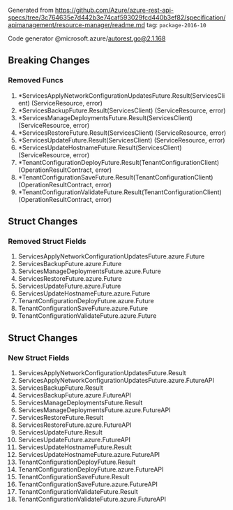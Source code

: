 Generated from https://github.com/Azure/azure-rest-api-specs/tree/3c764635e7d442b3e74caf593029fcd440b3ef82/specification/apimanagement/resource-manager/readme.md tag: `package-2016-10`

Code generator @microsoft.azure/autorest.go@2.1.168

## Breaking Changes

### Removed Funcs

1. *ServicesApplyNetworkConfigurationUpdatesFuture.Result(ServicesClient) (ServiceResource, error)
1. *ServicesBackupFuture.Result(ServicesClient) (ServiceResource, error)
1. *ServicesManageDeploymentsFuture.Result(ServicesClient) (ServiceResource, error)
1. *ServicesRestoreFuture.Result(ServicesClient) (ServiceResource, error)
1. *ServicesUpdateFuture.Result(ServicesClient) (ServiceResource, error)
1. *ServicesUpdateHostnameFuture.Result(ServicesClient) (ServiceResource, error)
1. *TenantConfigurationDeployFuture.Result(TenantConfigurationClient) (OperationResultContract, error)
1. *TenantConfigurationSaveFuture.Result(TenantConfigurationClient) (OperationResultContract, error)
1. *TenantConfigurationValidateFuture.Result(TenantConfigurationClient) (OperationResultContract, error)

## Struct Changes

### Removed Struct Fields

1. ServicesApplyNetworkConfigurationUpdatesFuture.azure.Future
1. ServicesBackupFuture.azure.Future
1. ServicesManageDeploymentsFuture.azure.Future
1. ServicesRestoreFuture.azure.Future
1. ServicesUpdateFuture.azure.Future
1. ServicesUpdateHostnameFuture.azure.Future
1. TenantConfigurationDeployFuture.azure.Future
1. TenantConfigurationSaveFuture.azure.Future
1. TenantConfigurationValidateFuture.azure.Future

## Struct Changes

### New Struct Fields

1. ServicesApplyNetworkConfigurationUpdatesFuture.Result
1. ServicesApplyNetworkConfigurationUpdatesFuture.azure.FutureAPI
1. ServicesBackupFuture.Result
1. ServicesBackupFuture.azure.FutureAPI
1. ServicesManageDeploymentsFuture.Result
1. ServicesManageDeploymentsFuture.azure.FutureAPI
1. ServicesRestoreFuture.Result
1. ServicesRestoreFuture.azure.FutureAPI
1. ServicesUpdateFuture.Result
1. ServicesUpdateFuture.azure.FutureAPI
1. ServicesUpdateHostnameFuture.Result
1. ServicesUpdateHostnameFuture.azure.FutureAPI
1. TenantConfigurationDeployFuture.Result
1. TenantConfigurationDeployFuture.azure.FutureAPI
1. TenantConfigurationSaveFuture.Result
1. TenantConfigurationSaveFuture.azure.FutureAPI
1. TenantConfigurationValidateFuture.Result
1. TenantConfigurationValidateFuture.azure.FutureAPI

